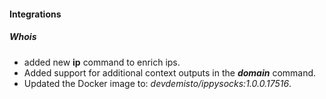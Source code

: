 
#### Integrations
##### Whois
- added new  **ip** command to enrich ips.
- Added support for additional context outputs in the ***domain*** command.
- Updated the Docker image to: *devdemisto/ippysocks:1.0.0.17516*.